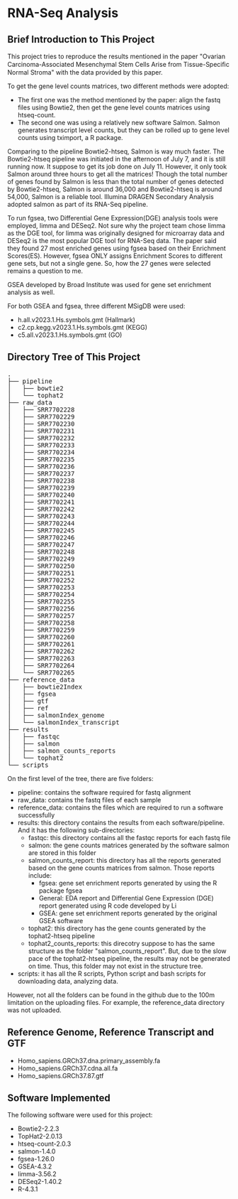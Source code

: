 # RNA-Seq Analysis
## Brief Introduction to This Project

This project tries to reproduce the results mentioned in the paper "Ovarian Carcinoma-Associated Mesenchymal Stem Cells Arise from Tissue-Speciﬁc Normal Stroma" with the data provided by this paper.

To get the gene level counts matrices, two different methods were adopted:
- The first one was the method mentioned by the paper: align the fastq files using Bowtie2, then get the gene level counts matrices using htseq-count.
- The second one was using a relatively new software Salmon. Salmon generates transcript level counts, but they can be rolled up to gene level counts using tximport, a R package.

Comparing to the pipeline Bowtie2-htseq, Salmon is way much faster. The Bowtie2-htseq pipeline was initiated in the afternoon of July 7, and it is still running now. It suppose to get its job done on July 11. However, it only took Salmon around three hours to get all the matrices! Though the total number of genes found by Salmon is less than the total number of genes detected by Bowtie2-htseq, Salmon is around 36,000 and Bowtie2-htseq is around 54,000, Salmon is a reliable tool. Illumina DRAGEN Secondary Analysis adopted salmon as part of its RNA-Seq pipeline.   

To run fgsea, two Differential Gene Expression(DGE) analysis tools were employed, limma and DESeq2. Not sure why the project team chose limma as the DGE tool, for limma was originally designed for microarray data and DESeq2 is the most popular DGE tool for RNA-Seq data. The paper said they found 27 most enriched genes using fgsea based on their Enrichment Scores(ES). However, fgsea ONLY assigns Enrichment Scores to different gene sets, but not a single gene. So, how the 27 genes were selected remains a question to me. 

GSEA developed by Broad Institute was used for gene set enrichment analysis as well. 

For both GSEA and fgsea, three different MSigDB were used:
- h.all.v2023.1.Hs.symbols.gmt (Hallmark)
- c2.cp.kegg.v2023.1.Hs.symbols.gmt (KEGG)
- c5.all.v2023.1.Hs.symbols.gmt (GO) 

## Directory Tree of This Project

<pre>
.
├── pipeline
│   ├── bowtie2
│   └── tophat2
├── raw_data
│   ├── SRR7702228
│   ├── SRR7702229
│   ├── SRR7702230
│   ├── SRR7702231
│   ├── SRR7702232
│   ├── SRR7702233
│   ├── SRR7702234
│   ├── SRR7702235
│   ├── SRR7702236
│   ├── SRR7702237
│   ├── SRR7702238
│   ├── SRR7702239
│   ├── SRR7702240
│   ├── SRR7702241
│   ├── SRR7702242
│   ├── SRR7702243
│   ├── SRR7702244
│   ├── SRR7702245
│   ├── SRR7702246
│   ├── SRR7702247
│   ├── SRR7702248
│   ├── SRR7702249
│   ├── SRR7702250
│   ├── SRR7702251
│   ├── SRR7702252
│   ├── SRR7702253
│   ├── SRR7702254
│   ├── SRR7702255
│   ├── SRR7702256
│   ├── SRR7702257
│   ├── SRR7702258
│   ├── SRR7702259
│   ├── SRR7702260
│   ├── SRR7702261
│   ├── SRR7702262
│   ├── SRR7702263
│   ├── SRR7702264
│   └── SRR7702265
├── reference_data
│   ├── bowtie2Index
│   ├── fgsea
│   ├── gtf
│   ├── ref
│   ├── salmonIndex_genome
│   └── salmonIndex_transcript
├── results
│   ├── fastqc
│   ├── salmon
│   ├── salmon_counts_reports
│   └── tophat2
└── scripts
</pre>

On the first level of the tree, there are five folders:
- pipeline: contains the software required for fastq alignment
- raw_data: contains the fastq files of each sample
- reference_data: contains the files which are required to run a software successfully
- results: this directory contains the results from each software/pipeline. And it has the following sub-directories:
  - fastqc: this directory contains all the fastqc reports for each fastq file
  - salmon: the gene counts matrices generated by the software salmon are stored in this folder
  - salmon_counts_report: this directory has all the reports generated based on the gene counts matrices from salmon. Those reports include:
    - fgsea: gene set enrichment reports generated by using the R package fgsea
    - General: EDA report and Differential Gene Expression (DGE) report generated using R code developed by Li
    - GSEA: gene set enrichment reports generated by the original GSEA software
  - tophat2: this directory has the gene counts generated by the tophat2-htseq pipeline
  - tophat2_counts_reports: this direcotry suppose to has the same structure as the folder "salmon_counts_report". But, due to the slow pace of the tophat2-htseq pipeline, the results may not be generated on time. Thus, this folder may not exist in the structure tree.
- scripts: it has all the R scripts, Python script and bash scripts for downloading data, analyzing data.

However, not all the folders can be found in the github due to the 100m limitation on the uploading files. For example, the reference_data directory was not uploaded.

## Reference Genome, Reference Transcript and GTF
- Homo_sapiens.GRCh37.dna.primary_assembly.fa
- Homo_sapiens.GRCh37.cdna.all.fa
- Homo_sapiens.GRCh37.87.gtf

## Software Implemented
The following software were used for this project:
- Bowtie2-2.2.3
- TopHat2-2.0.13
- htseq-count-2.0.3
- salmon-1.4.0
- fgsea-1.26.0
- GSEA-4.3.2
- limma-3.56.2
- DESeq2-1.40.2
- R-4.3.1  

